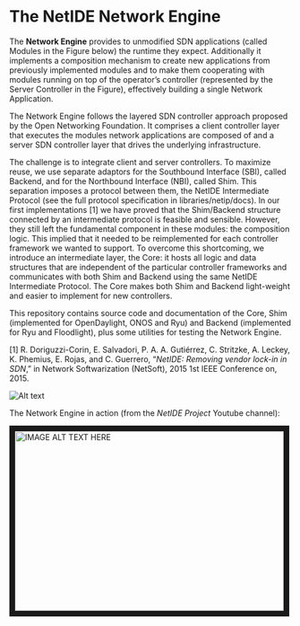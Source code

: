 # The NetIDE Network Engine
The **Network Engine** provides to unmodified SDN applications (called Modules in the Figure below) the runtime they expect. Additionally it implements a composition
mechanism to create new applications from previously implemented modules and to make them cooperating with modules running on top of the operator’s controller (represented by the
Server Controller in the Figure), effectively building a single Network Application.

The Network Engine follows the layered SDN controller approach proposed by the Open Networking Foundation. It comprises a client controller layer that executes the modules network applications are composed of and a server SDN controller layer that drives the underlying infrastructure.

The challenge is to integrate client and server controllers.
To maximize reuse, we use separate adaptors for the Southbound Interface (SBI), called Backend, and for the Northbound Interface (NBI), called Shim. This separation imposes a protocol between them, the NetIDE Intermediate
Protocol (see the full protocol specification in libraries/netip/docs).
In our first implementations [1] we have proved that the Shim/Backend structure connected by an intermediate protocol is feasible and sensible. However, they still left the fundamental component in these modules: the composition logic. This implied that it needed to be reimplemented for each controller framework we wanted to support. To overcome
this shortcoming, we introduce an intermediate layer, the Core: it hosts all logic and data structures that are independent of the particular controller frameworks and
communicates with both Shim and Backend using the same NetIDE Intermediate Protocol. The Core makes both Shim and Backend light-weight and easier to implement for new controllers.

This repository contains source code and documentation of the Core, Shim (implemented for OpenDaylight, ONOS and Ryu) and Backend (implemented for Ryu and Floodlight), plus some utilities for testing the Network Engine.

[1] R. Doriguzzi-Corin, E. Salvadori, P. A. A. Gutiérrez, C. Stritzke,
A. Leckey, K. Phemius, E. Rojas, and C. Guerrero, “*NetIDE: Removing
vendor lock-in in SDN*,” in Network Softwarization (NetSoft), 2015 1st
IEEE Conference on, 2015.

![Alt text](/NetIDE-architecture.png?raw=true " ")


The Network Engine in action (from the *NetIDE Project* Youtube channel):

<a href="http://www.youtube.com/watch?feature=player_embedded&v=LnWXqXyoEEk
" target="_blank"><img src="http://img.youtube.com/vi/LnWXqXyoEEk/0.jpg"
alt="IMAGE ALT TEXT HERE" width="480" height="320" border="10" /></a>
